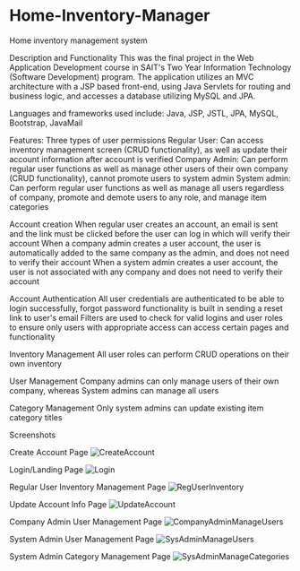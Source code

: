 # Home-Inventory-Manager
Home inventory management system

Description and Functionality
This was the final project in the Web Application Development course in SAIT's Two Year Information Technology (Software Development) program.
The application utilizes an MVC architecture with a JSP based front-end, using Java Servlets for routing and business logic, and accesses a database 
utilizing MySQL and JPA.

Languages and frameworks used include: Java, JSP, JSTL, JPA, MySQL, Bootstrap, JavaMail

Features:
  Three types of user permissions
    Regular User: Can access inventory management screen (CRUD functionality), as well as update their account information after account is verified
    Company Admin: Can perform regular user functions as well as manage other users of their own company (CRUD functionality), cannot promote users to system 
    admin
    System admin: Can perform regular user functions as well as manage all users regardless of company, promote and demote users to any role, and manage
    item categories

  Account creation
    When regular user creates an account, an email is sent and the link must be clicked before the user can log in which will verify their account
    When a company admin creates a user account, the user is automatically added to the same company as the admin, and does not need to verify their account
    When a system admin creates a user account, the user is not associated with any company and does not need to verify their account
  
  Account Authentication
    All user credentials are authenticated to be able to login successfully, forgot password functionality is built in sending a reset link to user's email
    Filters are used to check for valid logins and user roles to ensure only users with appropriate access can access certain pages and functionality
  
  Inventory Management
    All user roles can perform CRUD operations on their own inventory
  
  User Management
    Company admins can only manage users of their own company, whereas System admins can manage all users
    
  Category Management
    Only system admins can update existing item category titles


Screenshots

Create Account Page
![CreateAccount](https://user-images.githubusercontent.com/41240205/187527149-266d8cb2-75fe-4bcb-a639-e6b5f03228ce.PNG)

Login/Landing Page
![Login](https://user-images.githubusercontent.com/41240205/187527196-acd6889b-9dc3-4639-a031-a4d93e6c6c5e.PNG)

Regular User Inventory Management Page
![RegUserInventory](https://user-images.githubusercontent.com/41240205/187527239-0aefde60-118e-4f72-96ca-209dd8354926.PNG)

Update Account Info Page
![UpdateAccount](https://user-images.githubusercontent.com/41240205/187527302-fe8a8354-badb-43f6-8fd1-b23ebd3f75f6.PNG)

Company Admin User Management Page
![CompanyAdminManageUsers](https://user-images.githubusercontent.com/41240205/187527321-fee644d0-43d7-458e-a010-8a0b7183a6c6.PNG)

System Admin User Management Page
![SysAdminManageUsers](https://user-images.githubusercontent.com/41240205/187527361-be95a81c-1ba1-43f0-ade4-1491107b7aab.PNG)

System Admin Category Management Page
![SysAdminManageCategories](https://user-images.githubusercontent.com/41240205/187527389-8ad44cb8-9afa-4bde-9014-e5a9a8ab7570.PNG)
